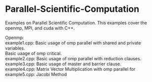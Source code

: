 # Parallel-Scientific-Computation  
Examples on Parallel Scientific Computation. This examples cover the openmp, MPI, and cuda with C++.  
  
Openmp:  
    example1.cpp: Basic usage of omp parallel with shared and private variables.   
                  Basic uaage of omp critical.   
    example2.cpp: Basic usage of omp parallel with reduction clauses.  
    example3.cpp: Basic usage of master and barrier clause.  
    example4.cpp: Matrix Vector Multiplication with omp parallel for  
    example5.cpp: Jacobi Method   
